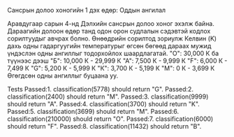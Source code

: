 Сансрын долоо хоногийн 1 дэх өдөр: Оддын ангилал 

Аравдугаар сарын 4-нд Дэлхийн сансрын долоо хоног эхэлж байна. 
Дараагийн долоон өдөр танд одон орон судлалын сэдэвтэй кодлох сорилтуудыг авчрах болно. 
Өнөөдрийн сорилтод зориулж Келвин (K) дахь одны гадаргуугийн температурыг өгсөн бөгөөд дараах мужид үндэслэн одны ангиллыг тодорхойлох шаардлагатай. 
"O": 30,000 К ба түүнээс дээш 
"Б": 10,000 К - 29,999 К 
"А": 7,500 К - 9,999 К 
"F": 6,000 К - 7,499 К 
"G": 5,200 К - 5,999 К 
"К": 3,700 К - 5,199 К 
"М": 0 К - 3,699 К 
Өгөгдсөн одны ангиллыг буцаана уу.

Tests
Passed:1. classification(5778) should return "G".
Passed:2. classification(2400) should return "M".
Passed:3. classification(9999) should return "A".
Passed:4. classification(3700) should return "K".
Passed:5. classification(3699) should return "M".
Passed:6. classification(210000) should return "O".
Passed:7. classification(6000) should return "F".
Passed:8. classification(11432) should return "B".
